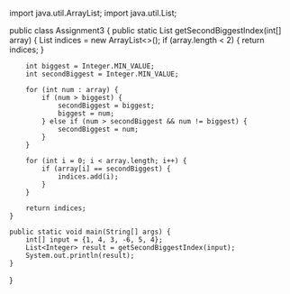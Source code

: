 import java.util.ArrayList;
import java.util.List;

public class Assignment3 {
    public static List<Integer> getSecondBiggestIndex(int[] array) {
        List<Integer> indices = new ArrayList<>();
        if (array.length < 2) {
            return indices; 
        }

        int biggest = Integer.MIN_VALUE;
        int secondBiggest = Integer.MIN_VALUE;

        for (int num : array) {
            if (num > biggest) {
                secondBiggest = biggest;
                biggest = num;
            } else if (num > secondBiggest && num != biggest) {
                secondBiggest = num;
            }
        }

        for (int i = 0; i < array.length; i++) {
            if (array[i] == secondBiggest) {
                indices.add(i);
            }
        }

        return indices;
    }

    public static void main(String[] args) {
        int[] input = {1, 4, 3, -6, 5, 4};
        List<Integer> result = getSecondBiggestIndex(input);
        System.out.println(result);
    }
}
